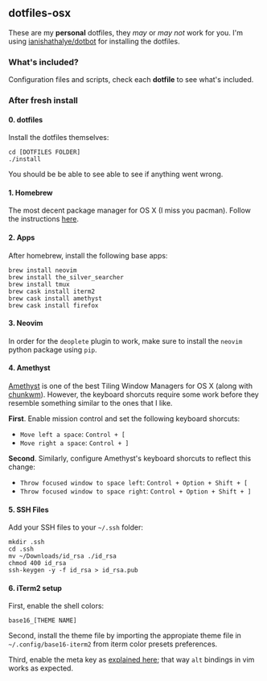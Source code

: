 [homebrew]: https://brew.sh/
[amethyst]: https://github.com/ianyh/Amethyst
[chunkwm]: https://github.com/koekeishiya/chunkwm
[iterm-meta]: https://stackoverflow.com/questions/196357/making-iterm-to-translate-meta-key-in-the-same-way-as-in-other-oses

## dotfiles-osx

These are my **personal** dotfiles, they *may* or *may not* work for you. I'm using [ianishathalye/dotbot](https://github.com/anishathalye/dotbot) for installing the dotfiles.

### What's included?

Configuration files and scripts, check each **dotfile** to see what's included.

### After fresh install

#### 0. dotfiles

Install the dotfiles themselves:

```
cd [DOTFILES FOLDER]
./install
```

You should be be able to see able to see if anything went wrong.


#### 1. Homebrew

The most decent package manager for OS X (I miss you pacman). Follow the instructions
[here][homebrew].

#### 2. Apps

After homebrew, install the following base apps:

```
brew install neovim
brew install the_silver_searcher
brew install tmux
brew cask install iterm2
brew cask install amethyst
brew cask install firefox
```

#### 3. Neovim

In order for the `deoplete` plugin to work, make sure to install the `neovim` python package using `pip`.

#### 4. Amethyst

[Amethyst][amethyst] is one of the best Tiling Window Managers for OS X (along with [chunkwm][chunkwm]).
However, the keyboard shorcuts require some work before they resemble something similar to the ones that
I like.

**First**. Enable mission control and set the following keyboard shorcuts:

- `Move left a space`: `Control + [`
- `Move right a space`: `Control + ]`

**Second**. Similarly, configure Amethyst's keyboard shorcuts to reflect this change:

- `Throw focused window to space left`: `Control + Option + Shift + [`
- `Throw focused window to space right`: `Control + Option + Shift + ]`

#### 5. SSH Files

Add your SSH files to your `~/.ssh` folder:

```
mkdir .ssh
cd .ssh
mv ~/Downloads/id_rsa ./id_rsa
chmod 400 id_rsa
ssh-keygen -y -f id_rsa > id_rsa.pub
```

#### 6. iTerm2 setup

First, enable the shell colors:

```
base16_[THEME NAME]
```

Second, install the theme file by importing the appropiate theme file
in `~/.config/base16-iterm2` from iterm color presets preferences.

Third, enable the meta key as [explained here][iterm-meta]; that way `alt` bindings in vim works
as expected.
